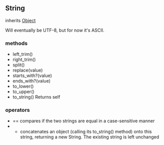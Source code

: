 ## String
inherits [Object](object.md)

Will eventually be UTF-8, but for now it's ASCII.

### methods
- left_trim()
- right_trim()
- split()
- replace(value)
- starts_with?(value)
- ends_with?(value)
- to_lower()
- to_upper()
- to_string() Returns self

### operators
- == compares if the two strings are equal in a case-sensitive manner
- + concatenates an object (calling its to_string() method) onto this string, returning a new String.  The existing string is left unchanged
